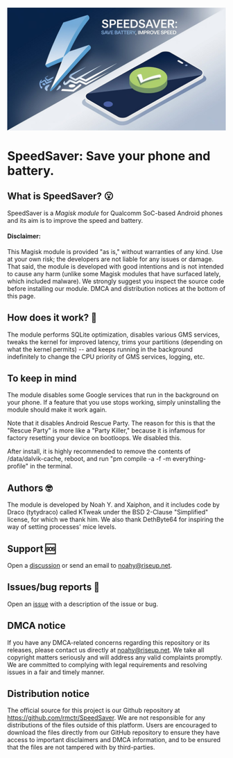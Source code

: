![Banner](banner.jpeg)
# SpeedSaver:  Save your phone and battery.

## What is SpeedSaver? 😮

SpeedSaver is a _Magisk module_ for Qualcomm SoC-based Android phones and its aim is to improve the speed and battery.

#### Disclaimer:
This Magisk module is provided "as is," without warranties of any kind. Use at your own risk; the developers are not liable for any issues or damage.  That said, the module is developed with good intentions and is not intended to cause any harm (unlike some Magisk modules that have surfaced lately, which included malware).  We strongly suggest you inspect the source code before installing our module.  DMCA and distribution notices at the bottom of this page.

## How does it work? 🤖
The module performs SQLite optimization, disables various GMS services, tweaks the kernel for improved latency, trims your partitions (depending on what the kernel permits) -- and keeps running in the background indefinitely to change the CPU priority of GMS services, logging, etc.

## To keep in mind
The module disables some Google services that run in the background on your phone.  If a feature that you use stops working, simply uninstalling the module should make it work again.

Note that it disables Android Rescue Party.  The reason for this is that the "Rescue Party" is more like a "Party Killer," because it is infamous for factory resetting your device on bootloops.  We disabled this.

After install, it is highly recommended to remove the contents of /data/dalvik-cache, reboot, and run "pm compile -a -f -m everything-profile" in the terminal.

## Authors 🤓
The module is developed by Noah Y. and Xaiphon, and it includes code by Draco (tytydraco) called KTweak under the BSD 2-Clause "Simplified" license, for which we thank him.  We also thank DethByte64 for inspiring the way of setting processes' mice levels.

## Support 🆘
Open a [discussion](https://github.com/rmctr/SpeedSaver/discussions) or send an email to noahy@riseup.net.

## Issues/bug reports 🐛 
Open an [issue](https://github.com/rmctr/SpeedSaver/issues) with a description of the issue or bug.

## DMCA notice 
If you have any DMCA-related concerns regarding this repository or its releases, please contact us directly at noahy@riseup.net. We take all copyright matters seriously and will address any valid complaints promptly. We are committed to complying with legal requirements and resolving issues in a fair and timely manner.

## Distribution notice
The official source for this project is our Github repository at https://github.com/rmctr/SpeedSaver. We are not responsible for any distributions of the files outside of this platform. Users are encouraged to download the files directly from our GitHub repository to ensure they have access to important disclaimers and DMCA information, and to be ensured that the files are not tampered with by third-parties. 
